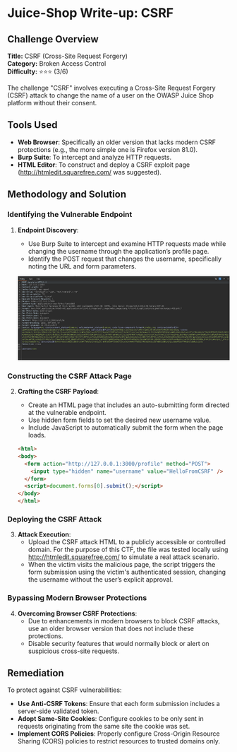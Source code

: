 # Juice-Shop Write-up: CSRF

## Challenge Overview

**Title:** CSRF (Cross-Site Request Forgery)\
**Category:** Broken Access Control\
**Difficulty:** ⭐⭐⭐ (3/6)

The challenge "CSRF" involves executing a Cross-Site Request Forgery (CSRF) attack to change the name of a user on the OWASP Juice Shop platform without their consent.

## Tools Used

- **Web Browser**: Specifically an older version that lacks modern CSRF protections (e.g., the more simple one is Firefox version 81.0).
- **Burp Suite**: To intercept and analyze HTTP requests.
- **HTML Editor**: To construct and deploy a CSRF exploit page (http://htmledit.squarefree.com/ was suggested).

## Methodology and Solution

### Identifying the Vulnerable Endpoint

1. **Endpoint Discovery**:
   - Use Burp Suite to intercept and examine HTTP requests made while changing the username through the application’s profile page.
   - Identify the POST request that changes the username, specifically noting the URL and form parameters.

    ![request](../assets/difficulty3/csrf_2.png)

### Constructing the CSRF Attack Page

2. **Crafting the CSRF Payload**:
   - Create an HTML page that includes an auto-submitting form directed at the vulnerable endpoint.
   - Use hidden form fields to set the desired new username value.
   - Include JavaScript to automatically submit the form when the page loads.

   ```html
   <html>
   <body>
     <form action="http://127.0.0.1:3000/profile" method="POST">
       <input type="hidden" name="username" value="HelloFromCSRF" />
     </form>
     <script>document.forms[0].submit();</script>
   </body>
   </html>
   ```

### Deploying the CSRF Attack

3. **Attack Execution**:
   - Upload the CSRF attack HTML to a publicly accessible or controlled domain. For the purpose of this CTF, the file was tested locally using http://htmledit.squarefree.com/ to simulate a real attack scenario.
   - When the victim visits the malicious page, the script triggers the form submission using the victim's authenticated session, changing the username without the user’s explicit approval.

### Bypassing Modern Browser Protections

4. **Overcoming Browser CSRF Protections**:
   - Due to enhancements in modern browsers to block CSRF attacks, use an older browser version that does not include these protections.
   - Disable security features that would normally block or alert on suspicious cross-site requests.

## Remediation

To protect against CSRF vulnerabilities:
- **Use Anti-CSRF Tokens**: Ensure that each form submission includes a server-side validated token.
- **Adopt Same-Site Cookies**: Configure cookies to be only sent in requests originating from the same site the cookie was set.
- **Implement CORS Policies**: Properly configure Cross-Origin Resource Sharing (CORS) policies to restrict resources to trusted domains only.